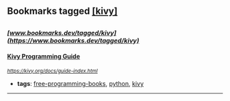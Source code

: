 ## Bookmarks tagged [[kivy]](https://www.bookmarks.dev?q=[kivy])

_<sup><sup>[www.bookmarks.dev/tagged/kivy](https://www.bookmarks.dev/tagged/kivy)</sup></sup>_
---
#### [Kivy Programming Guide](https://kivy.org/docs/guide-index.html)
_<sup>https://kivy.org/docs/guide-index.html</sup>_

* **tags**: [free-programming-books](../tagged/free-programming-books.md), [python](../tagged/python.md), [kivy](../tagged/kivy.md)
---
